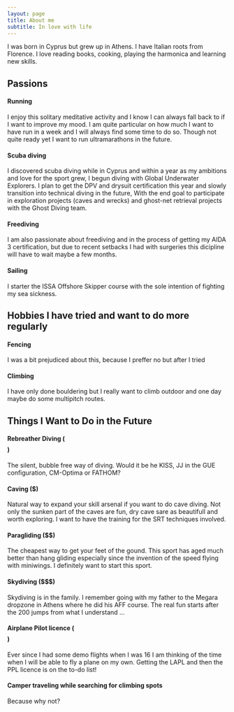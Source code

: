 ```yaml
---
layout: page
title: About me
subtitle: In love with life
---
```

I was born in Cyprus but grew up in Athens. I have Italian roots from Florence.
I love reading books, cooking, playing the harmonica and learning new skills.

## Passions

#### Running
I enjoy this solitary meditative activity and I know I can always fall back to if I want to improve my mood. I am quite particular on how much I want to have run in a week and I will always find some time to do so. 
Though not quite ready yet I want to run ultramarathons in the future.

#### Scuba diving
I discovered scuba diving while in Cyprus and within a year as my ambitions and love for the sport grew, I begun diving with Global Underwater Explorers. 
I plan to get the DPV and drysuit certification this year and  slowly transition into technical diving  in the future, With the end goal to participate in exploration projects (caves and wrecks) and ghost-net retrieval projects with the Ghost Diving team.

#### Freediving
I am also passionate about freediving and in the process of getting my AIDA 3 certification, but due to recent setbacks I had with surgeries this dicipline will have to wait maybe a few months.

#### Sailing
I starter the ISSA Offshore Skipper course with the sole intention of fighting my sea sickness.

## Hobbies I have tried and want to do more regularly

#### Fencing
I was a bit prejudiced about this, because I preffer no but after I tried 

#### Climbing
I have only done bouldering but I really want to climb outdoor and one day maybe do some multipitch routes.

## Things I Want to Do in the Future

#### Rebreather Diving ($$$$)
The silent, bubble free way of diving. Would it be he KISS, JJ in the GUE configuration, CM-Optima or FATHOM? 

#### Caving ($)
Natural way to expand your skill arsenal if you want to do cave diving. Not only the sunken part of the caves are fun, dry cave sare as beautifull and worth exploring. I want to have the training for the SRT techniques involved. 

#### Paragliding ($$)
The cheapest way to get your feet of the gound. This sport has aged much better than hang gliding especially since the invention of the speed flying with miniwings. I definitely want to start this sport. 

#### Skydiving ($$$)
Skydiving is in the family. I remember going with my father to the Megara dropzone in Athens where he did his AFF course. The real fun starts after the 200 jumps from what I understand ...

#### Airplane Pilot licence ($$$$)
Ever since I had some demo flights when I was 16 I am thinking of the time when I will be able to fly a plane on my own. Getting the  LAPL and then the PPL licence is on the to-do list!

#### Camper traveling while searching for climbing spots
Because why not?
